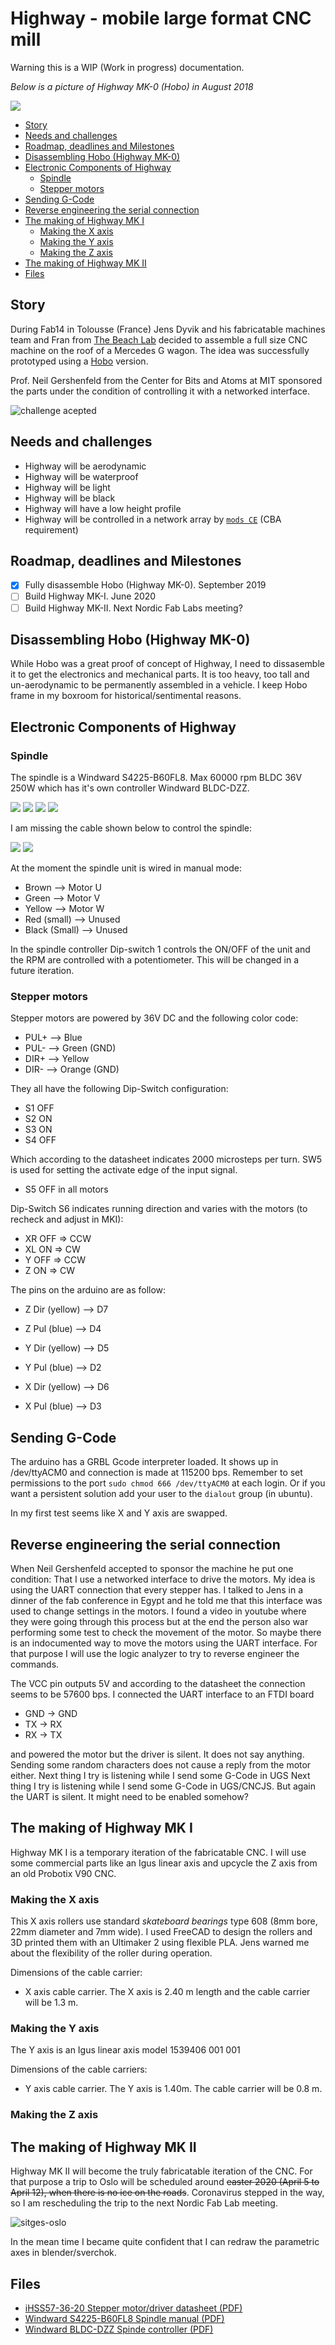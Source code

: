 # Highway - mobile large format CNC mill

Warning this is a WIP (Work in progress) documentation.

*Below is a picture of Highway MK-0 (Hobo) in August 2018*

![](./img/highwayfab14.jpg)


<!-- vim-markdown-toc GFM -->

* [Story](#story)
* [Needs and challenges](#needs-and-challenges)
* [Roadmap, deadlines and Milestones](#roadmap-deadlines-and-milestones)
* [Disassembling Hobo (Highway MK-0)](#disassembling-hobo-highway-mk-0)
* [Electronic Components of Highway](#electronic-components-of-highway)
	* [Spindle](#spindle)
	* [Stepper motors](#stepper-motors)
* [Sending G-Code](#sending-g-code)
* [Reverse engineering the serial connection](#reverse-engineering-the-serial-connection)
* [The making of Highway MK I](#the-making-of-highway-mk-i)
	* [Making the X axis](#making-the-x-axis)
	* [Making the Y axis](#making-the-y-axis)
	* [Making the Z axis](#making-the-z-axis)
* [The making of Highway MK II](#the-making-of-highway-mk-ii)
* [Files](#files)

<!-- vim-markdown-toc -->

## Story

During Fab14 in Tolousse (France) Jens Dyvik and his fabricatable machines team and Fran from [The Beach Lab](https://github.com/thebeachlab) decided to assemble a full size CNC machine on the roof of a Mercedes G wagon. The idea was successfully prototyped using a [Hobo](https://github.com/fellesverkstedet/fabricatable-machines/tree/master/hobo-large-format-cnc) version.

Prof. Neil Gershenfeld from the Center for Bits and Atoms at MIT sponsored the parts under the condition of controlling it with a networked interface.

![challenge acepted](./img/challenge.jpg)

## Needs and challenges

- Highway will be aerodynamic
- Highway will be waterproof
- Highway will be light
- Highway will be black
- Highway will have a low height profile
- Highway will be controlled in a network array by [`mods CE`](https://github.com/fabfoundation/mods) (CBA requirement)

## Roadmap, deadlines and Milestones

- [x] Fully disassemble Hobo (Highway MK-0). September 2019
- [ ] Build Highway MK-I. June 2020
- [ ] Build Highway MK-II. Next Nordic Fab Labs meeting?

## Disassembling Hobo (Highway MK-0)

While Hobo was a great proof of concept of Highway, I need to dissasemble it to get the electronics and mechanical parts. It is too heavy, too tall and un-aerodynamic to be permanently assembled in a vehicle. I keep Hobo frame in my boxroom for historical/sentimental reasons.

## Electronic Components of Highway

### Spindle

The spindle is a Windward S4225-B60FL8. Max 60000 rpm BLDC 36V 250W which has it's own controller Windward BLDC-DZZ.

![](img/S4225-B60_1.jpg)
![](img/s-l500.jpg)
![](img/s-l1600.jpg)
![](img/s-l16002.jpg)

I am missing the cable shown below to control the spindle:

![](img/BLDC-DZZ2.jpg)
![](img/BLDCDZZ1.png)

At the moment the spindle unit is wired in manual mode:

- Brown --> Motor U
- Green -->  Motor V
- Yellow --> Motor W
- Red (small) --> Unused
- Black (Small) --> Unused

In the spindle controller Dip-switch 1 controls the ON/OFF of the unit and the RPM are controlled with a potentiometer. This will be changed in a future iteration.

### Stepper motors

Stepper motors are powered by 36V DC and the following color code:

- PUL+ --> Blue
- PUL- --> Green (GND)
- DIR+ --> Yellow
- DIR- --> Orange (GND)

They all have the following Dip-Switch configuration:

- S1 OFF
- S2 ON
- S3 ON
- S4 OFF

Which according to the datasheet indicates 2000 microsteps per turn. SW5 is used for setting the activate edge of the input signal.

- S5 OFF in all motors

Dip-Switch S6 indicates running direction and varies with the motors (to recheck and adjust in MKI):

- XR OFF => CCW
- XL ON => CW
- Y OFF => CCW
- Z ON => CW

The pins on the arduino are as follow:

- Z Dir (yellow) --> D7
- Z Pul (blue) --> D4

- Y Dir (yellow) --> D5
- Y Pul (blue) --> D2

- X Dir (yellow) --> D6
- X Pul (blue) --> D3

## Sending G-Code

The arduino has a GRBL Gcode interpreter loaded. It shows up in /dev/ttyACM0 and connection is made at 115200 bps. Remember to set permissions to the port `sudo chmod 666 /dev/ttyACM0` at each login. Or if you want a persistent solution add your user to the `dialout` group (in ubuntu).

In my first test seems like X and Y axis are swapped.

## Reverse engineering the serial connection

When Neil Gershenfeld accepted to sponsor the machine he put one condition: That I use a networked interface to drive the motors. My idea is using the UART connection that every stepper has. I talked to Jens in a dinner of the fab conference in Egypt and he told me that this interface was used to change settings in the motors. I found a video in youtube where they were going through this process but at the end the person also war performing some test to check the movement of the motor. So maybe there is an indocumented way to move the motors using the UART interface. For that purpose I will use the logic analyzer to try to reverse engineer the commands.

The VCC pin outputs 5V and according to the datasheet the connection seems to be 57600 bps. I connected the UART interface to an FTDI board

- GND -> GND
- TX -> RX
- RX -> TX

and powered the motor but the driver is silent. It does not say anything. Sending some random characters does not cause a reply from the motor either. Next thing I try is listening while I send some G-Code in UGS Next thing I try is listening while I send some G-Code in UGS/CNCJS. But again the UART is silent. It might need to be enabled somehow? 

## The making of Highway MK I

Highway MK I is a temporary iteration of the fabricatable CNC. I will use some commercial parts like an Igus linear axis and upcycle the Z axis from an old Probotix V90 CNC.

### Making the X axis

This X axis rollers use standard *skateboard bearings* type 608 (8mm bore, 22mm diameter and 7mm wide). I used FreeCAD to design the rollers and 3D printed them with an Ultimaker 2 using flexible PLA. Jens warned me about the flexibility of the roller during operation.

Dimensions of the cable carrier:

- X axis cable carrier. The X axis is 2.40 m length and the cable carrier will be 1.3 m.

### Making the Y axis

The Y axis is an Igus linear axis model 1539406 001 001

Dimensions of the cable carriers:

- Y axis cable carrier. The Y axis is 1.40m. The cable carrier will be 0.8 m.

### Making the Z axis

## The making of Highway MK II

Highway MK II will become the truly fabricatable iteration of the CNC. For that purpose a trip to Oslo will be scheduled around ~~easter 2020 (April 5 to April 12), when there is no ice on the roads~~. Coronavirus stepped in the way, so I am rescheduling the trip to the next Nordic Fab Lab meeting.

![sitges-oslo](./img/sitges-oslo.png)

In the mean time I became quite confident that I can redraw the parametric axes in blender/sverchok.

## Files

- [iHSS57-36-20 Stepper motor/driver datasheet (PDF)](./files/ihss-ds.pdf)
- [Windward S4225-B60FL8 Spindle manual (PDF)]()
- [Windward BLDC-DZZ Spinde controller (PDF)](./files/BLDC-DZZ-manual.pdf)
